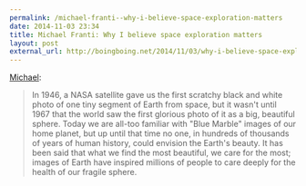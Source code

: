 ```yaml
---
permalink: /michael-franti--why-i-believe-space-exploration-matters
date: 2014-11-03 23:34
title: Michael Franti: Why I believe space exploration matters
layout: post
external_url: http://boingboing.net/2014/11/03/why-i-believe-space-exploratio.html
---
```

[Michael](http://boingboing.net/2014/11/03/why-i-believe-space-exploratio.html):

>In 1946, a NASA satellite gave us the first scratchy black and white photo of one tiny segment of Earth from space, but it wasn't until 1967 that the world saw the first glorious photo of it as a big, beautiful sphere. Today we are all-too familiar with "Blue Marble" images of our home planet, but up until that time no one, in hundreds of thousands of years of human history, could envision the Earth's beauty. It has been said that what we find the most beautiful, we care for the most; images of Earth have inspired millions of people to care deeply for the health of our fragile sphere.

